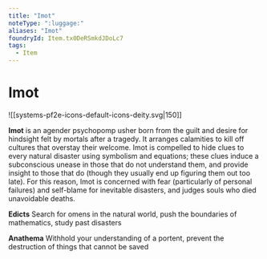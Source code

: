 ```yaml
---
title: "Imot"
noteType: ":luggage:"
aliases: "Imot"
foundryId: Item.tx0DeRSmkdJDoLc7
tags:
  - Item
---
```


# Imot
![[systems-pf2e-icons-default-icons-deity.svg|150]]

**Imot** is an agender psychopomp usher born from the guilt and desire for hindsight felt by mortals after a tragedy. It arranges calamities to kill off cultures that overstay their welcome. Imot is compelled to hide clues to every natural disaster using symbolism and equations; these clues induce a subconscious unease in those that do not understand them, and provide insight to those that do (though they usually end up figuring them out too late). For this reason, Imot is concerned with fear (particularly of personal failures) and self-blame for inevitable disasters, and judges souls who died unavoidable deaths.

**Edicts** Search for omens in the natural world, push the boundaries of mathematics, study past disasters

**Anathema** Withhold your understanding of a portent, prevent the destruction of things that cannot be saved
